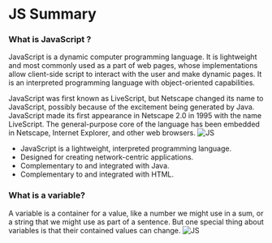 # JS Summary
### What is JavaScript ?
JavaScript is a dynamic computer programming language. It is lightweight and most commonly used as a part of web pages, whose implementations allow client-side script to interact with the user and make dynamic pages. It is an interpreted programming language with object-oriented capabilities.

JavaScript was first known as LiveScript, but Netscape changed its name to JavaScript, possibly because of the excitement being generated by Java. JavaScript made its first appearance in Netscape 2.0 in 1995 with the name LiveScript. The general-purpose core of the language has been embedded in Netscape, Internet Explorer, and other web browsers.
![JS](https://datavisioner.net/wp-content/uploads/2020/04/javascript-illustration.png)
 

* JavaScript is a lightweight, interpreted programming language.
* Designed for creating network-centric applications.
* Complementary to and integrated with Java.
* Complementary to and integrated with HTML.

### What is a variable?
A variable is a container for a value, like a number we might use in a sum, or a string that we might use as part of a sentence. But one special thing about variables is that their contained values can change.
![JS](https://lh3.googleusercontent.com/-YXC3gtpMlko/X3HA5DHH6MI/AAAAAAAAB3Q/VYM81zAFldY-cItuj7GMYA0Xy7Fy0GWBgCLcBGAsYHQ/image.png)
